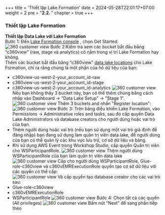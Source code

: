 +++
title = 'Thiết lập Lake Formation'
date = 2024-05-28T22:01:17+07:00
weight = 2
pre = "<b>2.2. </b>"
chapter = true
+++

### Thiết lập Lake Formation
**Thiết lập Data Lake với Lake Formation**  
Bước 1: Đến [Lake Formation console](https://us-west-2.console.aws.amazon.com/lakeformation/home?region=us-west-2) , chọn Get Started:
![360 customer view](https://vuha7394.github.io/workshop-aws2/images/assets/40.png) 
Bước 2:Kiểm tra xem các bucket bắt đầu bằng “c360view” (raw, stage và analytics) có nằm trong vị trí Lake Formation hay không.  
Thêm các bucket bắt đầu bằng “c360view” [data lake locations](https://us-west-2.console.aws.amazon.com/lakeformation/home?region=us-west-2#register-list) cho Lake Formation, chỉ ra rằng chúng là một phần của hồ dữ liệu của bạn:  
+ c360view-us-west-2-your_account_id-raw
+ c360view-us-west-2-your_account_id-stage
+ c360view-us-west-2-your_account_id-analytics
![360 customer view](https://vuha7394.github.io/workshop-aws2/images/assets/41.png) 
Nếu bạn không thấy 3 bucket này, bạn có thể thêm chúng bằng cách nhấp vào Dashboard -> "Data Lake Setup" -> "Stage 1".  
![360 customer view](https://vuha7394.github.io/workshop-aws2/images/assets/42.png) 
Thêm 3 buckets and nhấn "Register location":
![360 customer view](https://vuha7394.github.io/workshop-aws2/images/assets/43.png) 
Bước 3: Trên bảng điều khiển Lake Formation, vào Permissions -> Administrative roles and tasks, sau đó cấp quyền Data Lake Administrators và database creators cho người dùng hoặc vai trò của bạn.  
+ Thêm người dùng hoặc vai trò (nếu bạn sử dụng một vai trò giả định để đăng nhập) bạn đang sử dụng làm quản trị viên data lake, để người dùng của bạn có thể quản lý các khu vực lưu trữ, cơ sở dữ liệu và bảng.
+ Khi sử dụng AWS Event trong Workshop Studio, cấp quyền Quản trị viên cho WSParticipantRole.
![360 customer view](https://vuha7394.github.io/workshop-aws2/images/assets/44.png) 
Thêm người dùng WSParticipantRole của bạn làm quản trị viên data lake  
![360 customer view](https://vuha7394.github.io/workshop-aws2/images/assets/45.png) 
Cấp cho người dùng WSParticipantRole, Glue-role-c360view và c360vEMRExecutionRole quyền tạo cơ sở dữ liệu với các quyền có thể cấp:  
![360 customer view](https://vuha7394.github.io/workshop-aws2/images/assets/46.png) 
Và cấp quyền tạo database creator cho các vai trò sau:  
+ Glue-role-c360view
+ c360vEMRExecutionRole
+ WSParticipantRole
![360 customer view](https://vuha7394.github.io/workshop-aws2/images/assets/47.png) 
Bước 4: Chọn tất cả các quyền (All privileges)
![360 customer view](https://vuha7394.github.io/workshop-aws2/images/assets/48.png) 
Bấm nút "Next" để sang phần tiếp theo  